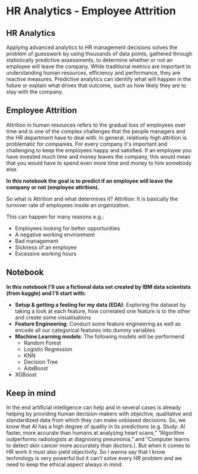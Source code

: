 # HR Analytics - Employee Attrition

## HR Analytics 

Applying advanced analytics to HR management decisions solves the problem of guesswork by using thousands of data points, gathered through statistically predictive assessments, to determine whether or not an employee will leave the company. While traditional metrics are important to understanding human resources, efficiency and performance, they are reactive measures. Predictive analytics can identify what will happen in the future or explain what drives that outcome, such as how likely they are to stay with the company.

## Employee Attrition 

Attrition in human resources refers to the gradual loss of employees over time and is one of the complex challenges that the people managers and the HR department have to deal with. In general, relatively high attrition is problematic for companies. For every company it's important and challenging to keep the employees happy and satisfied. If an employee you have invested much time and money leaves the company, this would mean that you would have to spend even more time and money to hire somebody else.

**In this notebook the goal is to predict if an employee will leave the company or not (employee attrition).**

So what is Attrition and what determines it? Attrition: It is basically the turnover rate of employees inside an organization.

This can happen for many reasons e.g.:

* Employees looking for better opportunities
* A negative working environment
* Bad management
* Sickness of an employee
* Excessive working hours

## Notebook 
**In this notebook I'll use a fictional data set created by IBM data scientists (from kaggle) and I'll start with:**

* **Setup & getting a feeling for my data (EDA)**: Exploring the dataset by taking a look at each feature, how correlated one feature is to the other and create some visualisations
* **Feature Engineering**: Conduct some feature engineering as well as encode all our categorical features into dummy variables
* **Machine Learning models**: The following models will be performend
  * Random Forest
  * Logistic Regression
  * KNN
  * Decision Tree
  * AdaBoost
*   XGBoost

## Keep in mind 

In the end artificial intelligence can help and in several cases is already helping by providing human decision-makers with objective, qualitative and standardized data from which they can make unbiased decisions. So, we know that AI has a high degree of quality in its predictions (e.g. Study: AI faster, more accurate than humans at analyzing heart scans,” “Algorithm outperforms radiologists at diagnosing pneumonia,” and “Computer learns to detect skin cancer more accurately than doctors.). But when it comes to HR work it must also yield objectivity. So I wanna say that I know technology is very powerful but it can’t solve every HR problem and we need to keep the ethical aspect always in mind.
